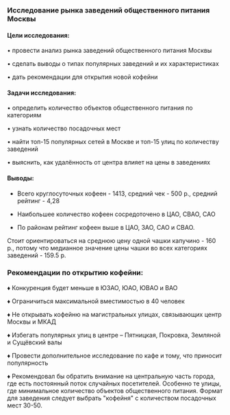### Исследование рынка заведений общественного питания Москвы

#### Цели исследования:

• провести анализ рынка заведений общественного питания Москвы

• сделать выводы о типах популярных заведений и их характеристиках

• дать рекомендации для открытия новой кофейни

#### Задачи исследования:

• определить количество объектов общественного питания по категориям

• узнать количество посадочных мест

• найти топ-15 популярных сетей в Москве и топ-15 улиц по количеству заведений

• выяснить, как удалённость от центра влияет на цены в заведениях

#### Выводы:

- Всего круглосуточных кофеен - 1413, средний чек - 500 р., средний рейтинг - 4,28

- Наибольшее количество кофеен сосредоточено в ЦАО, СВАО, САО

- По районам рейтинг кофеен выше в ЦАО, ЗАО, САО и СВАО.

Cтоит ориентироваться на среднюю цену одной чашки капучино - 160 р., потому что медианное значение цены чашки во всех категориях заведений - 159.5 р.

### Рекомендации по открытию кофейни:

♦ Конкуренция будет меньше в ЮЗАО, ЮАО, ЮВАО и ВАО

♦ Ограничиться максимальной вместимостью в 40 человек

♦ Не открывать кофейню на магистральных улицах, связывающих центр Москвы и МКАД

♦ Избегать популярных улиц в центре – Пятницкая, Покровка, Земляной и Сущёвский валы

♦ Провести дополнительное исследование по кафе и тому, что приносит популярность

♦ Рекомендовал бы обратить внимание на центральную часть города, где есть постоянный поток случайных посетителей. 
Особенно те улицы, где минимальное количество объектов общественного питания. 
Формат для заведения следует выбрать "кофейня" с количеством посадочных мест 30-50.
